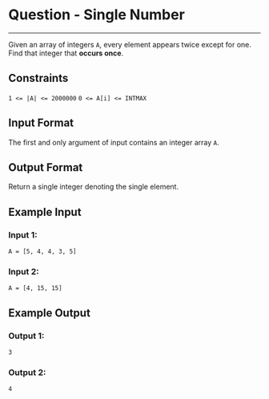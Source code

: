# Question - Single Number
___
Given an array of integers `A`, every element appears twice except for one. Find that integer that **occurs once**.

## Constraints
```1 <= |A| <= 2000000```
```0 <= A[i] <= INTMAX```

## Input Format
The first and only argument of input contains an integer array `A`.

## Output Format
Return a single integer denoting the single element.

## Example Input

### Input 1:
``A = [5, 4, 4, 3, 5]``

### Input 2:
``A = [4, 15, 15]``

## Example Output

### Output 1:
``3``

### Output 2:
``4``
